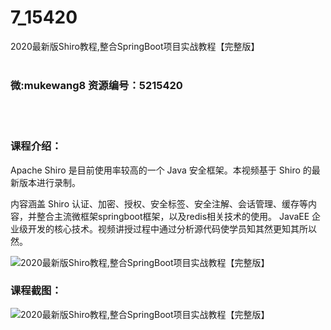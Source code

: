 # 7_15420
2020最新版Shiro教程,整合SpringBoot项目实战教程【完整版】
<br/></br>
<h3>微:mukewang8 资源编号：5215420</h3>
<br/></br>
<h3>课程介绍：</h3>
<p>Apache <a title="查看与 Shiro 相关的文章" target="_blank">Shiro</a> 是目前使用率较高的一个 Java 安全框架。本视频基于 Shiro 的最新版本进行录制。</p>
<p>内容涵盖 Shiro 认证、加密、授权、安全标签、安全注解、会话管理、缓存等内容，并整合主流微框架springboot框架，以及redis相关技术的使用。 JavaEE 企业级开发的核心技术。视频讲授过程中通过分析源代码使学员知其然更知其所以然。</p>
<p><img src="https://www.ko996.com/wp-content/uploads/img/2020/09/2-56-300x186.png" alt="2020最新版Shiro教程,整合SpringBoot项目实战教程【完整版】"></p>
<div class="info-desc">
<h3>课程截图：</h3>
<p><img src="https://www.ko996.com/wp-content/uploads/img/2020/09/1-53.png" alt="2020最新版Shiro教程,整合SpringBoot项目实战教程【完整版】"></p>


			
</div>
